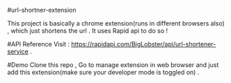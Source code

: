 #url-shortner-extension

This project is basically a chrome extension(runs in different browsers also) , which just shortens the url . It uses Rapid api to do so !

#API Reference
Visit : https://rapidapi.com/BigLobster/api/url-shortener-service .

#Demo
Clone this repo , Go to manage extension in web browser and just add this extension(make sure your developer mode is toggled on) .
